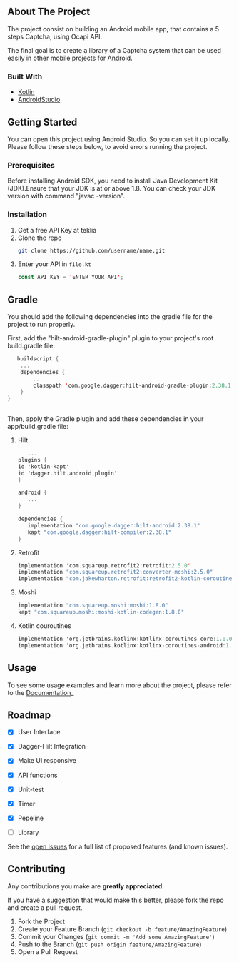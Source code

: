 ## About The Project

The project consist on building an Android mobile app, that contains a 5 steps Captcha, using Ocapi API.

The final goal is to create a library of a Captcha system that can be used  easily in other mobile projects for Android.



### Built With

* [Kotlin](https://kotlinlang.org/)
* [AndroidStudio](https://developer.android.com/studio)



## Getting Started

You can open this project using Android Studio. So you can set it up locally.
Please follow these steps below, to avoid errors running the project.

### Prerequisites

Before installing Android SDK, you need to install Java Development Kit (JDK).Ensure that your JDK is at or above 1.8. You can check your JDK version with command "javac -version".

### Installation

1. Get a free API Key at teklia
2. Clone the repo
   ```sh
   git clone https://github.com/username/name.git
   ```
3. Enter your API in `file.kt`
   ```kt
   const API_KEY = 'ENTER YOUR API';
   ```

## Gradle

You should add the following dependencies into the gradle file for the project to run properly.

First, add the "hilt-android-gradle-plugin" plugin to your project's root build.gradle file:

```kt
   buildscript {
    ...
    dependencies {
        ...
        classpath 'com.google.dagger:hilt-android-gradle-plugin:2.38.1'
    }
}
   
```
Then, apply the Gradle plugin and add these dependencies in your app/build.gradle file:

1. Hilt

   ```kt
      ...
   plugins {
   id 'kotlin-kapt'
   id 'dagger.hilt.android.plugin'
   }

   android {
      ...
   }

   dependencies {
      implementation "com.google.dagger:hilt-android:2.38.1"
      kapt "com.google.dagger:hilt-compiler:2.38.1"
   }

   ```
2. Retrofit
   ```kt
   implementation 'com.squareup.retrofit2:retrofit:2.5.0'
   implementation "com.squareup.retrofit2:converter-moshi:2.5.0"
   implementation "com.jakewharton.retrofit:retrofit2-kotlin-coroutines-adapter:0.9.2"
   ```
3. Moshi
   ```kt
   implementation "com.squareup.moshi:moshi:1.8.0"
   kapt "com.squareup.moshi:moshi-kotlin-codegen:1.8.0"
   ```
4. Kotlin couroutines
   ```kt
   implementation 'org.jetbrains.kotlinx:kotlinx-coroutines-core:1.0.0'
   implementation 'org.jetbrains.kotlinx:kotlinx-coroutines-android:1.0.0' 
   ```





## Usage



To see some usage examples and learn more about the project, please refer to the [Documentation](https://github.com/github_username/repo_name/doc)_



## Roadmap

- [x] User Interface
- [x] Dagger-Hilt Integration
- [x] Make UI responsive
- [x] API functions
- [x] Unit-test
- [x] Timer
- [x] Pepeline
- [ ] Library



See the [open issues](https://github.com/github_username/repo_name/issues) for a full list of proposed features (and known issues).


## Contributing

Any contributions you make are **greatly appreciated**.

If you have a suggestion that would make this better, please fork the repo and create a pull request.

1. Fork the Project
2. Create your Feature Branch (`git checkout -b feature/AmazingFeature`)
3. Commit your Changes (`git commit -m 'Add some AmazingFeature'`)
4. Push to the Branch (`git push origin feature/AmazingFeature`)
5. Open a Pull Request

